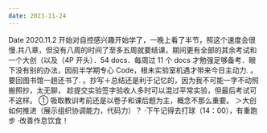 ```yaml
---
date: 2023-11-24
---
```


Date
2020.11.2
开始对自控感兴趣开始学了，一晚上看了半节，照这个速度会很慢.共八章，但没有八周的时间了至多五周就要结课，期间更有全部的其余考试和一个大创（以及（4P 开头）．54 docs．每周过 11 个 docs 才勉强足够备考．眼下没有别的办法，因前半学期专心 Code，根未实验室机遇才带来今日主动力.
。要回图书馆一趟还书了.
。抄写＋总结还是利于记忆的，因为我不可能一字不动照搬照抄，太无聊，
趁提交实验签字验收人多时可以混过平常实验，但最后考试可不这样。
① 吸取教训考前还是以卷子和课后题为主，概念不那么重要。
＞大创如何推进（展示组织协调能力，代码力）？
·下午记得去打球（14：00），有重跑步
·改善作息饮食！
